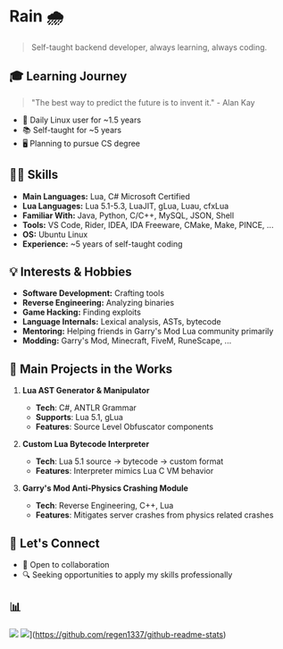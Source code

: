 # Rain 🌧️
> Self-taught backend developer, always learning, always coding.


## 🎓 Learning Journey
> "The best way to predict the future is to invent it." - Alan Kay

- 🐧 Daily Linux user for ~1.5 years
- 📚 Self-taught for ~5 years
- 🖥️ Planning to pursue CS degree

## 👨‍💻 Skills

- **Main Languages:** Lua, C# Microsoft Certified
- **Lua Languages:** Lua 5.1-5.3, LuaJIT, gLua, Luau, cfxLua
- **Familiar With:** Java, Python, C/C++, MySQL, JSON, Shell
- **Tools:** VS Code, Rider, IDEA, IDA Freeware, CMake, Make, PINCE, ...
- **OS:** Ubuntu Linux
- **Experience:** ~5 years of self-taught coding

## 💡 Interests & Hobbies

- **Software Development:** Crafting tools
- **Reverse Engineering:** Analyzing binaries
- **Game Hacking:** Finding exploits
- **Language Internals:** Lexical analysis, ASTs, bytecode
- **Mentoring:** Helping friends in Garry's Mod Lua community primarily
- **Modding:** Garry's Mod, Minecraft, FiveM, RuneScape, ...

## 🚀 Main Projects in the Works

1. **Lua AST Generator & Manipulator**
   - **Tech**: C#, ANTLR Grammar
   - **Supports**: Lua 5.1, gLua
   - **Features**: Source Level Obfuscator components

2. **Custom Lua Bytecode Interpreter**
   - **Tech**: Lua 5.1 source → bytecode → custom format
   - **Features**: Interpreter mimics Lua C VM behavior

3. **Garry's Mod Anti-Physics Crashing Module**
   - **Tech**: Reverse Engineering, C++, Lua
   - **Features**: Mitigates server crashes from physics related crashes

## 🤝 Let's Connect

- 💼 Open to collaboration
- 🔍 Seeking opportunities to apply my skills professionally

## 📊
![](https://github-readme-stats.vercel.app/api?username=regen1337&hide_rank=true&show_icons=true&theme=radical)
![](https://github-readme-stats.vercel.app/api/top-langs/?username=regen1337&layout=donut-vertical&theme=radical)](https://github.com/regen1337/github-readme-stats)
